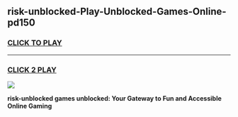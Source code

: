 
## risk-unblocked-Play-Unblocked-Games-Online-pd150
<h3>
<a href="https://premium76.site?title=risk-unblocked&ref=25A">CLICK TO PLAY</a></h3>
<hr>

<h3>
<a href="https://premium76.site?title=risk-unblocked&ref=25A">CLICK 2 PLAY</a>
  
</h3>

<a href="https://premium76.site?title=risk-unblocked&ref=25A"><img src="https://clearcache.store/games.png"></a>


**risk-unblocked games unblocked: Your Gateway to Fun and Accessible Online Gaming**
